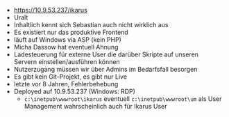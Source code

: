 - https://10.9.53.237/ikarus
- Uralt
- Inhaltlich kennt sich Sebastian auch nicht wirklich aus
- Es existiert nur das produktive Frontend
- läuft auf Windows via ASP (kein PHP)
- Micha Dassow hat eventuell Ahnung
- Ladesteuerung für externe User die darüber Skripte auf unseren Servern einstellen/ausführen können
- Nutzerzugang müssen wir über Admins im Bedarfsfall besorgen
- Es gibt kein Git-Projekt, es gibt nur Live
- letzte vor 8 Jahren, Fehlerbehebung
- Deployed auf 10.9.53.237 (Windows: RDP)
	- ```c:\inetpub\wwwroot\ikarus``` eventuell ```c:\inetpub\wwwroot\um``` als User Management wahrscheinlich auch für Ikarus User